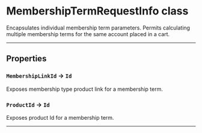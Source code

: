 # MembershipTermRequestInfo class

Encapsulates individual membership term parameters. 		Permits calculating multiple membership terms for the same account placed in a cart.

---
## Properties

### `MembershipLinkId` → `Id`

Exposes membership type product link for a membership term.

### `ProductId` → `Id`

Exposes product Id for a membership term.

---
